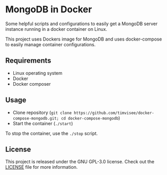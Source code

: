 # MongoDB in Docker
Some helpful scripts and configurations to easily get a MongoDB server
instance running in a docker container on Linux.

This project uses Dockers image for MongoDB and uses
docker-compose to easily manage container configurations.

## Requirements
* Linux operating system
* Docker
* Docker composer

## Usage
* Clone repository (`git clone https://github.com/timvisee/docker-compose-mongodb.git; cd docker-compose-mongodb`)
* Start the container (`./start`)

To stop the container, use the `./stop` script.

## License
This project is released under the GNU GPL-3.0 license. Check out the [LICENSE](LICENSE) file for more information.
